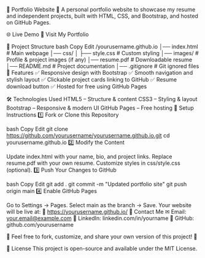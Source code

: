 📌 Portfolio Website
🚀 A personal portfolio website to showcase my resume and independent projects, built with HTML, CSS, and Bootstrap, and hosted on GitHub Pages.

🌐 Live Demo
🔗 Visit My Portfolio

📂 Project Structure
bash
Copy
Edit
/yourusername.github.io
│── index.html        # Main webpage
│── css/
│   ├── style.css     # Custom styling
│── images/           # Profile & project images (if any)
│── resume.pdf        # Downloadable resume
│── README.md         # Project documentation
│── .gitignore        # Git ignored files
🎨 Features
✅ Responsive design with Bootstrap
✅ Smooth navigation and stylish layout
✅ Clickable project cards linking to GitHub
✅ Resume download button
✅ Hosted for free using GitHub Pages

🛠️ Technologies Used
HTML5 – Structure & content
CSS3 – Styling & layout
Bootstrap – Responsive & modern UI
GitHub Pages – Free hosting
📜 Setup Instructions
1️⃣ Fork or Clone this Repository

bash
Copy
Edit
git clone https://github.com/yourusername/yourusername.github.io.git
cd yourusername.github.io
2️⃣ Modify the Content

Update index.html with your name, bio, and project links.
Replace resume.pdf with your own resume.
Customize styles in css/style.css (optional).
3️⃣ Push Your Changes to GitHub

bash
Copy
Edit
git add .
git commit -m "Updated portfolio site"
git push origin main
4️⃣ Enable GitHub Pages

Go to Settings → Pages.
Select main as the branch → Save.
Your website will be live at:
🔗 https://yourusername.github.io/
📩 Contact Me
✉ Email: your.email@example.com
🔗 LinkedIn: linkedin.com/in/yourname
🐙 GitHub: github.com/yourusername

📌 Feel free to fork, customize, and share your own version of this project! 🚀

📜 License
This project is open-source and available under the MIT License.

